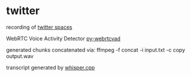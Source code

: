 # twitter

recording of [twitter spaces](https://twitter.com/woj4ke/status/1669403876632715264)

WebRTC Voice Activity Detector [py-webrtcvad](https://github.com/wiseman/py-webrtcvad)

generated chunks concatenated via: ffmpeg -f concat -i input.txt -c copy output.wav

transcript generated by [whisper.cpp](https://github.com/ggerganov/whisper.cpp)




